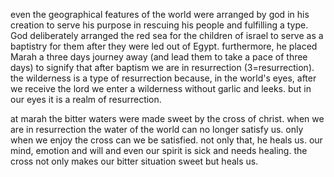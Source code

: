 even the geographical features of the world were arranged by god in his creation to serve his purpose in
rescuing his people and fulfilling a type. God deliberately arranged the red sea for the
children of israel to serve as a baptistry for them after they were led out of Egypt.
furthermore, he placed Marah a three days journey away (and lead them to take a pace of
three days) to signify that after baptism we are in resurrection (3=resurrection).
the wilderness is a type of resurrection because, in the world's eyes, after we receive
the lord we enter a wilderness without garlic and leeks. but in our eyes it is a realm of
resurrection.

at marah the bitter waters were made sweet by the cross of christ. when we are in resurrection the water of the world can no longer satisfy us. only when we enjoy the cross can we be satisfied. not only that, he heals us. our mind, emotion and will and even our spirit is sick and needs healing. the cross not only makes our bitter situation sweet but heals us.
